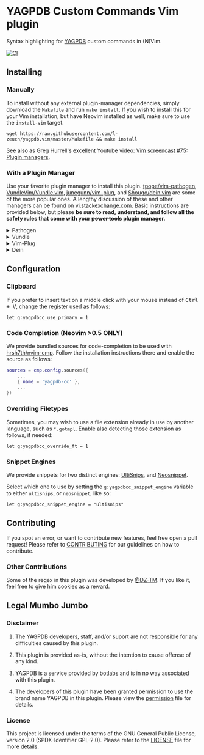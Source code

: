 # YAGPDB Custom Commands Vim plugin

Syntax highlighting for [YAGPDB](https://yagpdb.xyz) custom commands in (N)Vim.

[![CI](https://github.com/l-zeuch/yagpdb.vim/actions/workflows/ci.yml/badge.svg)](https://github.com/l-zeuch/yagpdb.vim/actions/workflows/ci.yml)

## Installing

### Manually

To install without any external plugin-manager dependencies, simply download the `Makefile` and run `make install`.
If you wish to install this for your Vim installation, but have Neovim installed as well, make sure to use the
`install-vim` target.

```shell
wget https://raw.githubusercontent.com/l-zeuch/yagpdb.vim/master/Makefile && make install
```

See also as Greg Hurrell's excellent Youtube video: [Vim screencast #75: Plugin managers](https://www.youtube.com/watch?v=X2_R3uxDN6g).

### With a Plugin Manager

Use your favorite plugin manager to install this plugin. [tpope/vim-pathogen](https://github.com/tpope/vim-pathogen),
[VundleVim/Vundle.vim](https://github.com/VundleVim/Vundle.vim), [junegunn/vim-plug](https://github.com/junegunn/vim-plug),
and [Shougo/dein.vim](https://github.com/Shougo/dein.vim) are some of the more popular ones.
A lengthy discussion of these and other managers can be found on
[vi.stackexchange.com](https://vi.stackexchange.com/questions/388/what-is-the-difference-between-the-vim-plugin-managers).
Basic instructions are provided below, but please **be sure to read, understand, and follow all the safety rules that
come with your ~~power tools~~ plugin manager.**

<details>
<summary>Pathogen</summary>
Pathogen is more of a runtime path manager than a plugin manager. You must clone the plugins' repositories yourself to
a specific location, and Pathogen makes sure they are available in Vim.

1. In the terminal,

    ```bash
    git clone https://github.com/l-zeuch/yagpdb.vim.git ~/.vim/bundle/yagpdb.vim
    ```

1. In your `vimrc`,

    ```vim
    call pathogen#infect()
    syntax on
    filetype plugin indent on
    ```

</details>

<details>
  <summary>Vundle</summary>

1. Install Vundle, according to its instructions.
1. Add the following text to your `vimrc`.

    ```vim
    call vundle#begin()
      Plugin 'l-zeuch/yagpdb.vim'
    call vundle#end()
    ```

1. Restart Vim, and run the `:PluginInstall` statement to install your plugins.

</details>

<details>
  <summary>Vim-Plug</summary>

1. Install Vim-Plug, according to its instructions.
1. Add the following text to your `vimrc`.

    ```vim
    call plug#begin()
      Plug 'l-zeuch/yagpdb.vim'
    call plug#end()
    ```

1. Restart Vim, and run the `:PlugInstall` statement to install your plugins.

</details>

<details>
  <summary>Dein</summary>

1. Install Dein, according to its instructions.
1. Add the following text to your `vimrc`.

    ```vim
    call dein#begin()
      call dein#add('l-zeuch/yagpdb.vim')
    call dein#end()
    ```

1. Restart Vim, and run the `:call dein#install()` statement to install your plugins.

</details>

## Configuration

### Clipboard

If you prefer to insert text on a middle click with your mouse instead of <kbd>Ctrl + V</kbd>, change the register
used as follows:

```vim
let g:yagpdbcc_use_primary = 1
```

### Code Completion (Neovim >0.5 ONLY)

We provide bundled sources for code-completion to be used with [hrsh7th/nvim-cmp](https://github.com/hrsh7th/nvim-cmp).
Follow the installation instructions there and enable the source as follows:

```lua
sources = cmp.config.sources({
    ...
    { name = 'yagpdb-cc' },
    ...
})
```

### Overriding Filetypes

Sometimes, you may wish to use a file extension already in use by another language, such as `*.gotmpl`. Enable also
detecting those extension as follows, if needed:

```vim
let g:yagpdbcc_override_ft = 1
```

### Snippet Engines

We provide snippets for two distinct engines: [UltiSnips](https://github.com/SirVer/ultisnips),
and [Neosnippet](https://github.com/Shougo/neosnippet.vim).

Select which one to use by setting the `g:yagpdbcc_snippet_engine` variable to either `ultisnips`, or `neosnippet`,
like so:

```vim
let g:yagpdbcc_snippet_engine = "ultisnips"
```

## Contributing

If you spot an error, or want to contribute new features, feel free open a pull request!
Please refer to [CONTRIBUTING](.github/CONTRIBUTING.md) for our guidelines on how to contribute.

### Other Contributions

Some of the regex in this plugin was developed by [@DZ-TM](https://github.com/DZ-TM).
If you like it, feel free to give him cookies as a reward.

## Legal Mumbo Jumbo

### Disclaimer

1) The YAGPDB developers, staff, and/or suport are not responsible for any difficulties caused by this plugin.

2) This plugin is provided as-is, without the intention to cause offense of any kind.

3) YAGPDB is a service provided by [botlabs](https://botlabs.gg) and is in no way associated with this plugin.

4) The developers of this plugin have been granted permission to use the brand name YAGPDB in this plugin.
Please view the [permission](doc/permission.txt) file for details.

### License

This project is licensed under the terms of the GNU General Public License, version 2.0 (SPDX-Identifier GPL-2.0).
Please refer to the [LICENSE](LICENSE.md) file for more details.
